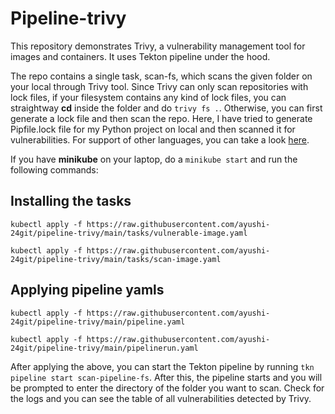 
<h1>
Pipeline-trivy

</h1>
This repository demonstrates Trivy, a vulnerability management tool for images and containers. It uses Tekton pipeline under the hood.  

The repo contains a single task, scan-fs, which scans the given folder on your local through Trivy tool. Since Trivy can only scan repositories with lock files, if your filesystem contains any kind of lock files, you can straightway **cd** inside the folder and do `trivy fs .`. Otherwise, you can first generate a lock file and then  scan the repo. Here, I have tried to generate Pipfile.lock file for my Python project on local and then scanned it for vulnerabilities. For support of other languages, you can take a look [here](https://aquasecurity.github.io/trivy/v0.18.3/vuln-detection/library/).

If you have **minikube** on your laptop, do a `minikube start` and run the following commands:

<h2>Installing the tasks</h2>  


  `kubectl apply -f https://raw.githubusercontent.com/ayushi-24git/pipeline-trivy/main/tasks/vulnerable-image.yaml`  
  
  `kubectl apply -f https://raw.githubusercontent.com/ayushi-24git/pipeline-trivy/main/tasks/scan-image.yaml`  
  


<h2>Applying pipeline yamls</h2>  


  `kubectl apply -f https://raw.githubusercontent.com/ayushi-24git/pipeline-trivy/main/pipeline.yaml`  
  
  `kubectl apply -f https://raw.githubusercontent.com/ayushi-24git/pipeline-trivy/main/pipelinerun.yaml`  
  
After applying the above, you can start the Tekton pipeline by running `tkn pipeline start scan-pipeline-fs`. After this, the pipeline starts and you will be prompted to enter the directory of the folder you want to scan. Check for the logs and you can see the table of all vulnerabilities detected by Trivy.
  
